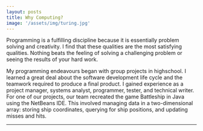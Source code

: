```yaml
---
layout: posts
title: Why Computing?
image: '/assets/img/turing.jpg'
---
```


Programming is a fulfilling discipline because it is essentially problem solving and creativity. I find that these qualities are the most satisfying qualities. Nothing beats the feeling of solving a challenging problem or seeing the results of your hard work.

My programming endeavours began with group projects in highschool. I learned a great deal about the software development life cycle and the teamwork required to produce a final product. I gained experience as a project manager, systems analyst, programmer, tester, and technical writer. For one of our projects, our team recreated the game Battleship in Java using the NetBeans IDE. This involved managing data in a two-dimensional array: storing ship coordinates, querying for ship positions, and updating misses and hits.

---
